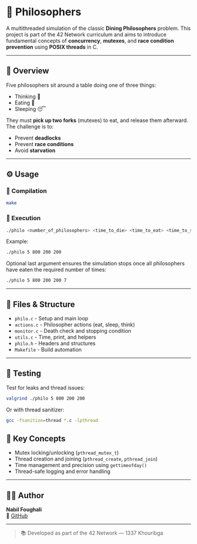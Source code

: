 # 🧠 Philosophers

A multithreaded simulation of the classic **Dining Philosophers** problem. This project is part of the 42 Network curriculum and aims to introduce fundamental concepts of **concurrency**, **mutexes**, and **race condition prevention** using **POSIX threads** in C.

---

## 📜 Overview

Five philosophers sit around a table doing one of three things:

- Thinking 🤔  
- Eating 🍝  
- Sleeping 😴  

They must **pick up two forks** (mutexes) to eat, and release them afterward. The challenge is to:

- Prevent **deadlocks**
- Prevent **race conditions**
- Avoid **starvation**

---

## ⚙️ Usage

### 🔧 Compilation
```bash
make
```

### 🚀 Execution
```bash
./philo <number_of_philosophers> <time_to_die> <time_to_eat> <time_to_sleep> [meals_required]
```

Example:
```bash
./philo 5 800 200 200
```

Optional last argument ensures the simulation stops once all philosophers have eaten the required number of times:
```bash
./philo 5 800 200 200 7
```

---

## 📁 Files & Structure

- `philo.c` - Setup and main loop  
- `actions.c` - Philosopher actions (eat, sleep, think)  
- `monitor.c` - Death check and stopping condition  
- `utils.c` - Time, print, and helpers  
- `philo.h` - Headers and structures  
- `Makefile` - Build automation

---

## 🧪 Testing

Test for leaks and thread issues:
```bash
valgrind ./philo 5 800 200 200
```

Or with thread sanitizer:
```bash
gcc -fsanitize=thread *.c -lpthread
```

## 🎯 Key Concepts

- Mutex locking/unlocking (`pthread_mutex_t`)
- Thread creation and joining (`pthread_create`, `pthread_join`)
- Time management and precision using `gettimeofday()`
- Thread-safe logging and error handling

---

## 👨‍💻 Author

**Nabil Foughali**  
🔗 [GitHub](https://github.com/nfoughal)

---

> 📚 Developed as part of the 42 Network — 1337 Khouribga
